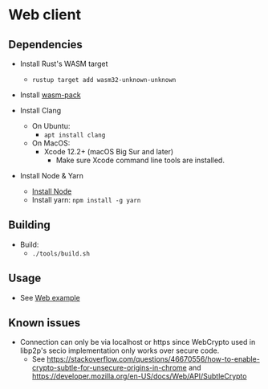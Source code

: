 # Web client

## Dependencies

* Install Rust's WASM target
  * `rustup target add wasm32-unknown-unknown`

* Install [wasm-pack](https://rustwasm.github.io/wasm-pack/installer/)

* Install Clang
  * On Ubuntu:
    * `apt install clang`
  * On MacOS:
    * Xcode 12.2+ (macOS Big Sur and later)
      * Make sure Xcode command line tools are installed.

* Install Node & Yarn
  * [Install Node](https://github.com/nodesource/distributions/blob/master/README.md#debinstall)
  * Install yarn: `npm install -g yarn`

## Building

* Build:
  * `./tools/build.sh`

## Usage

* See [Web example](../../examples/web/README.md)

## Known issues

* Connection can only be via localhost or https since WebCrypto used in libp2p's secio implementation only works over secure code.
  * See <https://stackoverflow.com/questions/46670556/how-to-enable-crypto-subtle-for-unsecure-origins-in-chrome> and
        <https://developer.mozilla.org/en-US/docs/Web/API/SubtleCrypto>

